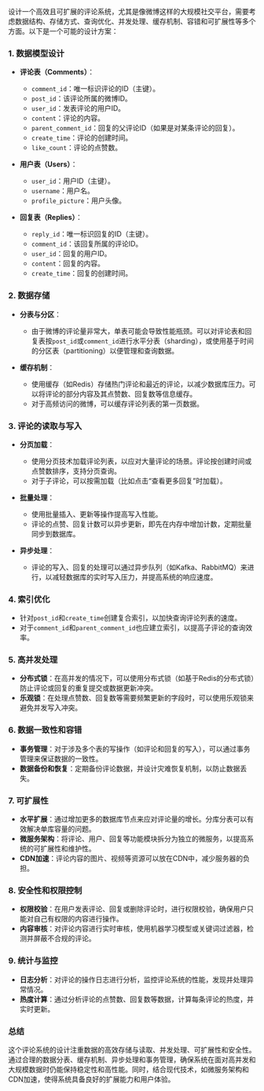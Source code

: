 设计一个高效且可扩展的评论系统，尤其是像微博这样的大规模社交平台，需要考虑数据结构、存储方式、查询优化、并发处理、缓存机制、容错和可扩展性等多个方面。以下是一个可能的设计方案：

### 1. **数据模型设计**
   - **评论表（Comments）**：
     - `comment_id`：唯一标识评论的ID（主键）。
     - `post_id`：该评论所属的微博ID。
     - `user_id`：发表评论的用户ID。
     - `content`：评论的内容。
     - `parent_comment_id`：回复的父评论ID（如果是对某条评论的回复）。
     - `create_time`：评论的创建时间。
     - `like_count`：评论的点赞数。
   
   - **用户表（Users）**：
     - `user_id`：用户ID（主键）。
     - `username`：用户名。
     - `profile_picture`：用户头像。
   
   - **回复表（Replies）**：
     - `reply_id`：唯一标识回复的ID（主键）。
     - `comment_id`：该回复所属的评论ID。
     - `user_id`：回复的用户ID。
     - `content`：回复的内容。
     - `create_time`：回复的创建时间。

### 2. **数据存储**
   - **分表与分区**：
     - 由于微博的评论量非常大，单表可能会导致性能瓶颈。可以对评论表和回复表按`post_id`或`comment_id`进行水平分表（sharding），或使用基于时间的分区表（partitioning）以便管理和查询数据。
   
   - **缓存机制**：
     - 使用缓存（如Redis）存储热门评论和最近的评论，以减少数据库压力。可以将评论的部分内容及其点赞数、回复数等信息缓存。
     - 对于高频访问的微博，可以缓存评论列表的第一页数据。

### 3. **评论的读取与写入**
   - **分页加载**：
     - 使用分页技术加载评论列表，以应对大量评论的场景。评论按创建时间或点赞数排序，支持分页查询。
     - 对于子评论，可以按需加载（比如点击“查看更多回复”时加载）。
   
   - **批量处理**：
     - 使用批量插入、更新等操作提高写入性能。
     - 评论的点赞、回复计数可以异步更新，即先在内存中增加计数，定期批量同步到数据库。
   
   - **异步处理**：
     - 评论的写入、回复的处理可以通过异步队列（如Kafka、RabbitMQ）来进行，以减轻数据库的实时写入压力，并提高系统的响应速度。

### 4. **索引优化**
   - 针对`post_id`和`create_time`创建复合索引，以加快查询评论列表的速度。
   - 对于`comment_id`和`parent_comment_id`也应建立索引，以提高子评论的查询效率。

### 5. **高并发处理**
   - **分布式锁**：在高并发的情况下，可以使用分布式锁（如基于Redis的分布式锁）防止评论或回复的重复提交或数据更新冲突。
   - **乐观锁**：在处理点赞数、回复数等需要频繁更新的字段时，可以使用乐观锁来避免并发写入冲突。

### 6. **数据一致性和容错**
   - **事务管理**：对于涉及多个表的写操作（如评论和回复的写入），可以通过事务管理来保证数据的一致性。
   - **数据备份和恢复**：定期备份评论数据，并设计灾难恢复机制，以防止数据丢失。

### 7. **可扩展性**
   - **水平扩展**：通过增加更多的数据库节点来应对评论量的增长。分库分表可以有效解决单库容量的问题。
   - **微服务架构**：将评论、用户、回复等功能模块拆分为独立的微服务，以提高系统的可扩展性和维护性。
   - **CDN加速**：评论内容的图片、视频等资源可以放在CDN中，减少服务器的负担。

### 8. **安全性和权限控制**
   - **权限校验**：在用户发表评论、回复或删除评论时，进行权限校验，确保用户只能对自己有权限的内容进行操作。
   - **内容审核**：对评论内容进行实时审核，使用机器学习模型或关键词过滤器，检测并屏蔽不合规的评论。

### 9. **统计与监控**
   - **日志分析**：对评论的操作日志进行分析，监控评论系统的性能，发现并处理异常情况。
   - **热度计算**：通过分析评论的点赞数、回复数等数据，计算每条评论的热度，并实时更新。

### 总结
这个评论系统的设计注重数据的高效存储与读取、并发处理、可扩展性和安全性。通过合理的数据分表、缓存机制、异步处理和事务管理，确保系统在面对高并发和大规模数据时仍能保持稳定性和高性能。同时，结合现代技术，如微服务架构和CDN加速，使得系统具备良好的扩展能力和用户体验。